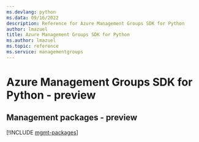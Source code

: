 ```yaml
---
ms.devlang: python
ms.data: 09/16/2022
description: Reference for Azure Management Groups SDK for Python
author: lmazuel
title: Azure Management Groups SDK for Python
ms.author: lmazuel
ms.topic: reference
ms.service: managementgroups
---
```

# Azure Management Groups SDK for Python - preview

## Management packages - preview
[!INCLUDE [mgmt-packages](management-groups-mgmt-index.md)]
